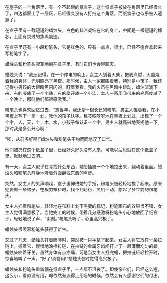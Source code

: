 在屋子的一个角落里，有一个不起眼的纸盒子，这个纸盒子被放在角落里已经很久了，四边都蒙上了一层灰，已经很久没有人打扫这个角落，而纸盒子也似乎被人遗忘了。



在盒子里有一截短短的蜡烛头，白色的蜡油凝结在它的身上，中间是一根短短的棉芯，上面有烧过的焦黑痕迹。



在盒子里还有一小段粉笔头，它是红色的，只有一点点，很小，已经不适合拿起来写粉笔字了。



蜡烛头和粉笔头寂寞地躺在盒子里，有时它们也会聊聊天。



蜡烛头说：“我还记得，在一个停电的晚上，女主人划着火柴，把我点燃，火苗烧着我的身体，光明照亮了黑夜。那时候，主人一家都围着我，特别是小孩子，我还记得小男孩的大眼睛黑闪闪的，盯着我看。我的火苗在黑暗中跳动，蜡油流淌下来，有的凝成了一个小珠，有的晕开成一个小洼，主人一家用我带来的光亮度过了一个晚上，那时他们都很感激我。”



粉笔头也喜欢回忆过去，“想当年，我还是一根长长的粉笔，男主人捏着我，在小黑板上写下一笔一划，教他的孩子认字。我吱吱呀呀地在黑板上划过，出现了一个个字，人，天，土，木，水，小孩子每认识一个字，男主人就高兴地表扬他一下。那时我是多么开心啊!”



“唉，从前多好啊!”蜡烛头和粉笔头不约而同地叹了口气。



他们被扔在这个纸盒子里，已经好久好久没有人来。可能以后也就在这个纸盒子里，默默地过去吧。



有一天，女主人似乎在寻找什么东西，她把抽屉一个个地拉出来，翻动着里面。蜡烛头和粉笔头静静地听着外面翻找东西的声音。



突然，女主人的笑声响起，盒子里伸进她的手指，粉笔头被轻轻地捏了起来。原来她要做一条裙子，在裁剪布料时，找不到划粉，灵机一动，想起了多年前的粉笔头。



女主人捏着粉笔头，轻轻地在布料上划下需要的标记，粉笔画布的效果很不错，女主人觉得满意极了。当她完工的时候，带着几分感激将粉笔头小心地放回了纸盒子，轻轻地说了声，“谢谢。”粉笔头听了，心里高兴极了。



蜡烛头很羡慕粉笔头获得了新生。



又过了几天，蜡烛头打着瞌睡时，突然被一只手拿了起来。女主人将它放在一条拉链上，摁着它，慢慢地涂擦拉链，在拉链的金属牙齿间打上了一层薄而均匀的蜡。蜡烛头咬着牙关，虽然身体有点疼痛，可是当女主人打完蜡，把拉链轻轻拉开时，惊喜地叫了一声，“好了!真管用!”蜡烛头顿时觉得高兴极了。



蜡烛头和粉笔头重新躺在纸盒子里，一点都不沮丧了。即使像它们，已经这么短，这么小，看似没有用，却依然有派得上用场的时候，依然会有人感谢它们的付出。
